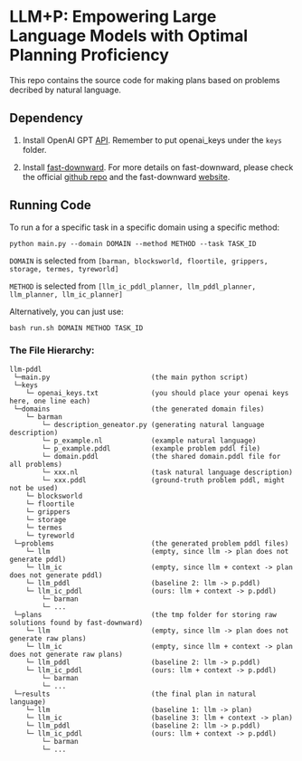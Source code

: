 # LLM+P: Empowering Large Language Models with Optimal Planning Proficiency
This repo contains the source code for making plans based on problems decribed by natural language.

## Dependency

1. Install OpenAI GPT [API](https://platform.openai.com/docs/quickstart/build-your-application). Remember to put openai_keys under the ```keys``` folder.

2. Install [fast-downward](https://drive.google.com/file/d/16HlP14IN06asIXYAZ8RHR1P7-cEYwhA6/view). For more details on fast-downward, please check the official [github repo](https://github.com/aibasel/downward) and the fast-downward [website](https://www.fast-downward.org/).

## Running Code
To run a for a specific task in a specific domain using a specific method:
```
python main.py --domain DOMAIN --method METHOD --task TASK_ID
```
`DOMAIN` is selected from
```[barman, blocksworld, floortile, grippers, storage, termes, tyreworld]```

`METHOD` is selected from
```[llm_ic_pddl_planner, llm_pddl_planner, llm_planner, llm_ic_planner]```

Alternatively, you can just use:
```
bash run.sh DOMAIN METHOD TASK_ID
```

### The File Hierarchy:
```
llm-pddl
 └─main.py                         (the main python script)
 └─keys
    └─ openai_keys.txt             (you should place your openai keys here, one line each)
 └─domains                         (the generated domain files)
    └─ barman
        └─ description_geneator.py (generating natural language description)
        └─ p_example.nl            (example natural language)
        └─ p_example.pddl          (example problem pddl file)
        └─ domain.pddl             (the shared domain.pddl file for all problems)
        └─ xxx.nl                  (task natural language description)
        └─ xxx.pddl                (ground-truth problem pddl, might not be used)
    └─ blocksworld
    └─ floortile
    └─ grippers
    └─ storage
    └─ termes
    └─ tyreworld
 └─problems                        (the generated problem pddl files)
    └─ llm                         (empty, since llm -> plan does not generate pddl)
    └─ llm_ic                      (empty, since llm + context -> plan does not generate pddl)    
    └─ llm_pddl                    (baseline 2: llm -> p.pddl)
    └─ llm_ic_pddl                 (ours: llm + context -> p.pddl)
        └─ barman
        └─ ...
 └─plans                           (the tmp folder for storing raw solutions found by fast-downward)
    └─ llm                         (empty, since llm -> plan does not generate raw plans)
    └─ llm_ic                      (empty, since llm + context -> plan does not generate raw plans)
    └─ llm_pddl                    (baseline 2: llm -> p.pddl)
    └─ llm_ic_pddl                 (ours: llm + context -> p.pddl)
        └─ barman
        └─ ...
 └─results                         (the final plan in natural language)
    └─ llm                         (baseline 1: llm -> plan)
    └─ llm_ic                      (baseline 3: llm + context -> plan)
    └─ llm_pddl                    (baseline 2: llm -> p.pddl)
    └─ llm_ic_pddl                 (ours: llm + context -> p.pddl)
        └─ barman
        └─ ...
 ```
